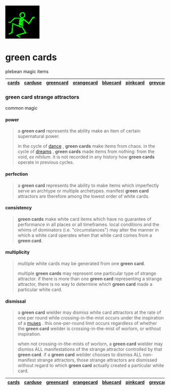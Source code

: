 ![dancer](assets/dancer.gif)

# green cards

plebean magic items

|  [cards](cards.md)  |  [carduse](carduse.md)  |  [greencard](greencard.md)  |  [orangecard](orangecard.md)  |  [bluecard](bluecard.md)  |  [pinkcard](pinkcard.md)  |  [greycard](greycard.md)  |  [mintcard](mintcard.md)  |  [goldcard](goldcard.md)  |  [yellowcard](yellowcard.md)  | 
| ------------------- | ----------------------- | --------------------------- | ----------------------------- | ------------------------- | ------------------------- | ------------------------- | ------------------------- | ------------------------- | ----------------------------- | 

### green card strange attractors

common magic

#### 

#### power
>
>  a **green card** represents the ability make an item of certain supernatural power. 
>
>  in the cycle of  [dance](dance.md) , **green cards** make items from chaos. in the cycle of  [dreams](dreams.md) , **green cards** made items from nothing: from the void, *ex nihilum*. it is not recorded in any history how **green cards** operate in previous cycles.

#### 

#### perfection
>
>  a **green card** represents the ability to make items which imperfectly serve an archtype or multiple archetypes. manifest **green card** attractors are therefore among the lowest order of white cards.

#### 

#### consistency
>
>  **green cards** make white card items which have no guarantee of performance in all places or all timeframes. local conditions and the whims of dominators (i.e. "circumstances") may alter the manner in which a white card operates when that white card comes from a **green card**.

#### 

#### multiplicity
>
>  multiple white cards may be generated from one **green card**.
>
>  multiple **green cards** may represent one particular type of strange attractor. if there is more than one **green card** representing a strange attractor, there is no way to determine which **green card** made a particular white card. 

#### 

#### dismissal
>
>  a **green card** wielder may dismiss white card attractors at the rate of one per round while crossing-in-the-mist occurs under the inspiration of a  [muses](muses.md) . this one-per-round limit occurs regardless of whether the **green card** weilder is crossing-in-the-mist of worlorn, or without inspiration.
>
>  when not crossing-in-the-mists of worlorn, a **green card** wielder may dismiss ALL manifestations of the strange attractor controlled by that **green card**. if a **green card** weilder chooses to dismiss ALL non-manifest strange attractors, those strange attractors are dismissed without regard to which **green card** actually created a particular white card.

|  [cards](cards.md)  |  [carduse](carduse.md)  |  [greencard](greencard.md)  |  [orangecard](orangecard.md)  |  [bluecard](bluecard.md)  |  [pinkcard](pinkcard.md)  |  [greycard](greycard.md)  |  [mintcard](mintcard.md)  |  [goldcard](goldcard.md)  |  [yellowcard](yellowcard.md)  | 
| ------------------- | ----------------------- | --------------------------- | ----------------------------- | ------------------------- | ------------------------- | ------------------------- | ------------------------- | ------------------------- | ----------------------------- | 

 